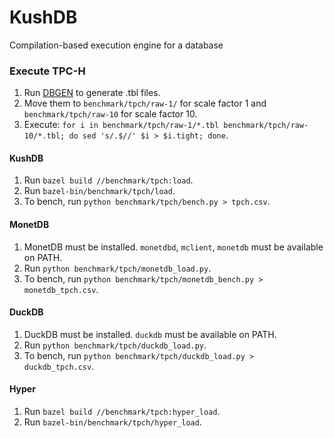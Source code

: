 # KushDB
Compilation-based execution engine for a database

### Execute TPC-H
1. Run [DBGEN](https://github.com/electrum/tpch-dbgen) to generate .tbl files.
2. Move them to `benchmark/tpch/raw-1/` for scale factor 1 and
   `benchmark/tpch/raw-10` for scale factor 10.
3. Execute: `for i in benchmark/tpch/raw-1/*.tbl benchmark/tpch/raw-10/*.tbl; do sed 's/.$//' $i > $i.tight; done`.

#### KushDB
1. Run `bazel build //benchmark/tpch:load`.
2. Run `bazel-bin/benchmark/tpch/load`.
3. To bench, run `python benchmark/tpch/bench.py > tpch.csv`.

#### MonetDB
1. MonetDB must be installed. `monetdbd`, `mclient`, `monetdb` must be available on PATH.
2. Run `python benchmark/tpch/monetdb_load.py`.
3. To bench, run `python benchmark/tpch/monetdb_bench.py > monetdb_tpch.csv`.

#### DuckDB
1. DuckDB must be installed. `duckdb` must be available on PATH.
2. Run `python benchmark/tpch/duckdb_load.py`.
3. To bench, run `python benchmark/tpch/duckdb_load.py > duckdb_tpch.csv`.

#### Hyper
1. Run `bazel build //benchmark/tpch:hyper_load`.
2. Run `bazel-bin/benchmark/tpch/hyper_load`.
